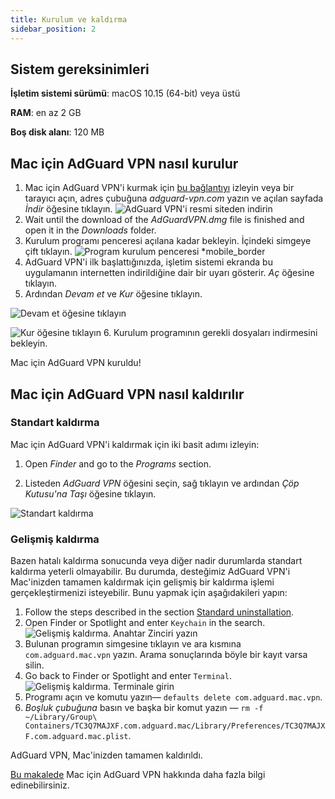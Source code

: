 ```yaml
---
title: Kurulum ve kaldırma
sidebar_position: 2
---
```


## Sistem gereksinimleri

**İşletim sistemi sürümü**: macOS 10.15 (64-bit) veya üstü

**RAM**: en az 2 GB

**Boş disk alanı**: 120 MB

## Mac için AdGuard VPN nasıl kurulur

1. Mac için AdGuard VPN'i kurmak için [bu bağlantıyı](https://agrd.io/mac_vpn) izleyin veya bir tarayıcı açın, adres çubuğuna *adguard-vpn.com* yazın ve açılan sayfada *İndir* öğesine tıklayın. ![AdGuard VPN'i resmi siteden indirin](https://cdn.adguardvpn.com/public/Adguard/kb/vpn-install/mac-install-en.png)
2. Wait until the download of the *AdGuardVPN.dmg* file is finished and open it in the *Downloads* folder.
3. Kurulum programı penceresi açılana kadar bekleyin. İçindeki simgeye çift tıklayın. ![Program kurulum penceresi *mobile_border](https://cdn.adguardvpn.com/public/Adguard/kb/vpn-install/mac-install-ru-1.png)
4. AdGuard VPN'i ilk başlattığınızda, işletim sistemi ekranda bu uygulamanın internetten indirildiğine dair bir uyarı gösterir. *Aç* öğesine tıklayın.
5. Ardından *Devam et* ve *Kur* öğesine tıklayın.

![Devam et öğesine tıklayın](https://cdn.adguardvpn.com/public/Adguard/kb/vpn-install/.mac-install-2-en~imageoptim.png)

![Kur öğesine tıklayın](https://cdn.adguardvpn.com/public/Adguard/kb/vpn-install/mac-install-3-en.png)
6. Kurulum programının gerekli dosyaları indirmesini bekleyin.

Mac için AdGuard VPN kuruldu!

## Mac için AdGuard VPN nasıl kaldırılır

### Standart kaldırma

Mac için AdGuard VPN'i kaldırmak için iki basit adımı izleyin:

1. Open *Finder* and go to the *Programs* section.

2. Listeden *AdGuard VPN* öğesini seçin, sağ tıklayın ve ardından *Çöp Kutusu'na Taşı* öğesine tıklayın.

![Standart kaldırma](https://cdn.adguardvpn.com/public/Adguard/kb/vpn-install/mac-uninstall-1-en.png)

### Gelişmiş kaldırma

Bazen hatalı kaldırma sonucunda veya diğer nadir durumlarda standart kaldırma yeterli olmayabilir. Bu durumda, desteğimiz AdGuard VPN'i Mac'inizden tamamen kaldırmak için gelişmiş bir kaldırma işlemi gerçekleştirmenizi isteyebilir. Bunu yapmak için aşağıdakileri yapın:

1. Follow the steps described in the section [Standard uninstallation](#how-to-uninstall-adguard-vpn-for-mac).
2. Open Finder or Spotlight and enter `Keychain` in the search. ![Gelişmiş kaldırma. Anahtar Zinciri yazın](https://cdn.adguardvpn.com/public/Adguard/kb/vpn-install/mac-key-chain-en.png)
3. Bulunan programın simgesine tıklayın ve ara kısmına `com.adguard.mac.vpn` yazın. Arama sonuçlarında böyle bir kayıt varsa silin.
4. Go back to Finder or Spotlight and enter `Terminal`. ![Gelişmiş kaldırma. Terminale girin](https://cdn.adguardvpn.com/public/Adguard/kb/vpn-install/mac-terminal-en.png)
5. Programı açın ve komutu yazın— `defaults delete com.adguard.mac.vpn`.
6. *Boşluk çubuğuna* basın ve başka bir komut yazın — `rm -f ~/Library/Group\ Containers/TC3Q7MAJXF.com.adguard.mac/Library/Preferences/TC3Q7MAJXF.com.adguard.mac.plist`.

AdGuard VPN, Mac'inizden tamamen kaldırıldı.

[Bu makalede](/adguard-vpn-for-mac/overview) Mac için AdGuard VPN hakkında daha fazla bilgi edinebilirsiniz.
